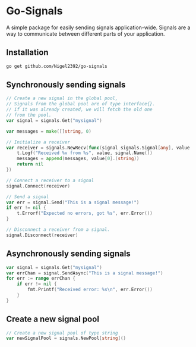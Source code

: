 # Go-Signals

A simple package for easily sending signals application-wide.
Signals are a way to communicate between different parts of your application.

## Installation
```bash
go get github.com/Nigel2392/go-signals
``` 

## Synchronously sending signals
```go
// Create a new signal in the global pool,
// Signals from the global pool are of type interface{}.
// if it was already created, we will fetch the old one
// from the pool.
var signal = signals.Get("mysignal")

var messages = make([]string, 0)

// Initialize a receiver
var receiver = signals.NewRecv(func(signal signals.Signal[any], value ...any) error {
	t.Logf("Received %v from %s", value, signal.Name())
	messages = append(messages, value[0].(string))
	return nil
})

// Connect a receiver to a signal
signal.Connect(receiver)

// Send a signal
var err = signal.Send("This is a signal message!")
if err != nil {
	t.Errorf("Expected no errors, got %s", err.Error())
}

// Disconnect a receiver from a signal.
signal.Disconnect(receiver)
```

## Asynchronously sending signals
```go
var signal = signals.Get("mysignal")
var errChan = signal.SendAsync("This is a signal message!")
for err := range errChan {
	if err != nil {
		fmt.Printf("Received error: %s\n", err.Error())
	}
}
```

## Create a new signal pool
```go
// Create a new signal pool of type string
var newSignalPool = signals.NewPool[string]()
```